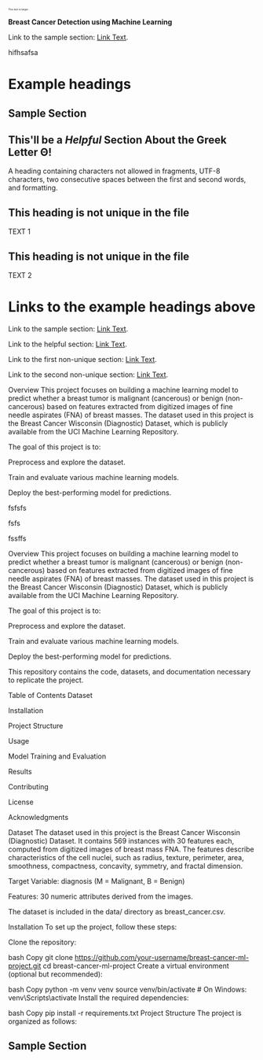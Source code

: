 <span style="font-size: 5px;">This text is larger.</span>

**Breast Cancer Detection using Machine Learning**

Link to the sample section: [Link Text](#sample-section).


hifhsafsa



# Example headings

## Sample Section

## This'll be a _Helpful_ Section About the Greek Letter Θ!
A heading containing characters not allowed in fragments, UTF-8 characters, two consecutive spaces between the first and second words, and formatting.

## This heading is not unique in the file

TEXT 1

## This heading is not unique in the file

TEXT 2

# Links to the example headings above

Link to the sample section: [Link Text](#sample-section).

Link to the helpful section: [Link Text](#thisll--be-a-helpful-section-about-the-greek-letter-Θ).

Link to the first non-unique section: [Link Text](#this-heading-is-not-unique-in-the-file).

Link to the second non-unique section: [Link Text](#this-heading-is-not-unique-in-the-file-1).




Overview
This project focuses on building a machine learning model to predict whether a breast tumor is malignant (cancerous) or benign (non-cancerous) based on features extracted from digitized images of fine needle aspirates (FNA) of breast masses. The dataset used in this project is the Breast Cancer Wisconsin (Diagnostic) Dataset, which is publicly available from the UCI Machine Learning Repository.

The goal of this project is to:

Preprocess and explore the dataset.

Train and evaluate various machine learning models.

Deploy the best-performing model for predictions.







fsfsfs



fsfs





fssffs





Overview
This project focuses on building a machine learning model to predict whether a breast tumor is malignant (cancerous) or benign (non-cancerous) based on features extracted from digitized images of fine needle aspirates (FNA) of breast masses. The dataset used in this project is the Breast Cancer Wisconsin (Diagnostic) Dataset, which is publicly available from the UCI Machine Learning Repository.

The goal of this project is to:

Preprocess and explore the dataset.

Train and evaluate various machine learning models.

Deploy the best-performing model for predictions.

This repository contains the code, datasets, and documentation necessary to replicate the project.

Table of Contents
Dataset

Installation

Project Structure

Usage

Model Training and Evaluation

Results

Contributing

License

Acknowledgments

Dataset
The dataset used in this project is the Breast Cancer Wisconsin (Diagnostic) Dataset. It contains 569 instances with 30 features each, computed from digitized images of breast mass FNA. The features describe characteristics of the cell nuclei, such as radius, texture, perimeter, area, smoothness, compactness, concavity, symmetry, and fractal dimension.

Target Variable: diagnosis (M = Malignant, B = Benign)

Features: 30 numeric attributes derived from the images.

The dataset is included in the data/ directory as breast_cancer.csv.

Installation
To set up the project, follow these steps:

Clone the repository:

bash
Copy
git clone https://github.com/your-username/breast-cancer-ml-project.git
cd breast-cancer-ml-project
Create a virtual environment (optional but recommended):

bash
Copy
python -m venv venv
source venv/bin/activate  # On Windows: venv\Scripts\activate
Install the required dependencies:

bash
Copy
pip install -r requirements.txt
Project Structure
The project is organized as follows:






## Sample Section
